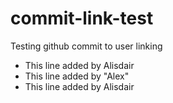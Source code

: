 # commit-link-test
Testing github commit to user linking

- This line added by Alisdair
- This line added by "Alex"
- This line added by Alisdair
